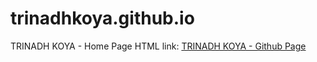 # trinadhkoya.github.io
TRINADH KOYA - Home Page
HTML link: <a href="http://trinadhkoya.github.io/">TRINADH KOYA - Github Page</a>
